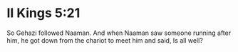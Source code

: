 # II Kings 5:21

So Gehazi followed Naaman. And when Naaman saw someone running after him, he got down from the chariot to meet him and said, Is all well?
